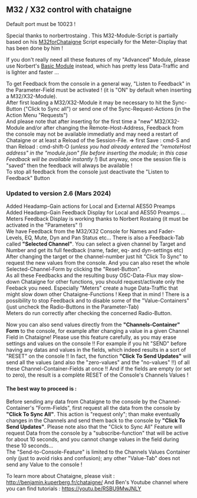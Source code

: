 ## M32 / X32 control with chataigne
Default port must be 10023 !

Special thanks to norbertrostaing . This M32-Module-Script is partially based on his [M32forChataigne](https://github.com/norbertrostaing/M32forChataigne) Script especially for the Meter-Display that has been done by him !  

If you don't really need all these features of my "Advanced" Module, please use Norbert's [Basic Module](https://github.com/norbertrostaing/M32forChataigne) instead, which has pretty less Data-Traffic and is lighter and faster ...

To get Feedback from the console in a general way, "Listen to Feedback" in the Parameter-Field must be activated ! (it is "ON" by default when inserting a M32/X32-Module).   
After first loading a M32/X32-Module it may be necessary to hit the Sync-Button ("Click to Sync all") or send one of the Sync-Request-Actions (in the Action Menu "Requests")  
And please note that after  inserting for the first time a "new" M32/X32-Module and/or after changing the Remote-Host-Address, Feedback from the console may not be available immediatly and may need a restart of Chataigne or at least a Reload of the Session-File. => first Save : cmd-S and than Reload : cmd-shift-O
(*unless you had already entered the "remoteHost address" in the "module.json" file before inserting the module; in this case Feedback will be available instantly !*) But anyway, once the session file is "saved" then the feedback will always be available !    
To stop all feedback from the console just deactivate the "Listen to Feedback" Button    

### Updated to version 2.6 (Mars 2024)
Added Headamp-Gain actions for Local and External AES50 Preamps       
Added Headamp-Gain Feedback Display for Local and AES50 Preamps ...    
Meters Feedback Display is working thanks to Norbert Rostaing (it must be activated in the "Parameters" !)  
We have Feedback from the M32/X32 Console for Names and Fader-Levels, EQ, Mute, Dyn and Pan Status etc... 
There is also a  Feedback-Tab called **"Selected Channel"**. You can select a given channel by Target and Number and get its full feedback (name, fader, eq- and dyn-settings etc) After changing the target or the channel-number just hit "Click To Sync" to request the new values from the console. And you can also reset the whole Selected-Channel-Form by clicking the "Reset-Button".   
As all these Feedbacks and the resulting busy OSC-Data-Flux may slow-down Chataigne for other functions, you should request/activate only the Feeback you need. Especially "Meters" create a huge Data-Traffic that might slow down other Chataigne-Functions ! Keep that in mind ! There is a possibility to stop Feedback and to disable some of the "Value-Containers" (just uncheck the Radio-Buttons in the Parameter-Tab)     
Meters do run correctly after checking the concerned Radio-Button.  

Now you can also send values directly from the **"Channels-Container" Form** to the console, for example after changing a value in a given Channel Field in Chataigne!
Please use this feature carefully, as you may erase settings and values on the console !!  For example if you hit "SEND" before having any datas and values in the fields, which indeed results in a sort of "RESET" on the console !! In fact, the function **"Click To Send Updates"** will send all the values (and also the "zero-values" and the "no-values" !!) of all these Channel-Container-Fields at once !! And if the fields are empty (or set to zero), the result is a complète RESET of the Console's Channels Values !     
#### The best way to proceed is :  
Before sending any data from Chataigne to the console by the Channel-Container's "Form-Fields", first request all the data from the console by **"Click To Sync All"**. This action is "request only"; than make eventually changes in the Channels and send them back to the console by **"Click To Send Updates"**.
Please note also that the "Click to Sync All" Feature will request Data from the console by a "subscribe-function" that will be active for about 10 seconds, and you cannot change values in the field during these 10 seconds...   
The "Send-to-Console-Feature" is limited to the Channels Values Container only (just to avoid risks and confusion); any other "Value-Tab" does not send any Value to the console !  
  
To learn more about Chataigne, please visit : http://benjamin.kuperberg.fr/chataigne/
And Ben's Youtube channel where you can find tutorials : https://youtu.be/RSBU9MwJNLY
